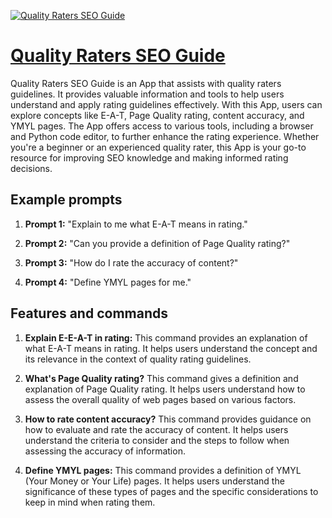 [![Quality Raters SEO Guide](https://files.oaiusercontent.com/file-aVFAZasEr90Kb4RkLbBZ6zyO?se=2123-10-16T18%3A31%3A06Z&sp=r&sv=2021-08-06&sr=b&rscc=max-age%3D31536000%2C%20immutable&rscd=attachment%3B%20filename%3Dcda34fff-7e00-41d2-b01c-0fccce4d41bb.png&sig=mEeTCkMJSCVfo9MuKMxGEKiz%2Bi8IAsAOwHB5v/T390Q%3D)](https://chat.openai.com/g/g-w2yOasK1r-quality-raters-seo-guide)

# [Quality Raters SEO Guide](https://chat.openai.com/g/g-w2yOasK1r-quality-raters-seo-guide)

Quality Raters SEO Guide is an App that assists with quality raters guidelines. It provides valuable information and tools to help users understand and apply rating guidelines effectively. With this App, users can explore concepts like E-A-T, Page Quality rating, content accuracy, and YMYL pages. The App offers access to various tools, including a browser and Python code editor, to further enhance the rating experience. Whether you're a beginner or an experienced quality rater, this App is your go-to resource for improving SEO knowledge and making informed rating decisions.

## Example prompts

1. **Prompt 1:** "Explain to me what E-A-T means in rating."

2. **Prompt 2:** "Can you provide a definition of Page Quality rating?"

3. **Prompt 3:** "How do I rate the accuracy of content?"

4. **Prompt 4:** "Define YMYL pages for me."

## Features and commands

1. **Explain E-E-A-T in rating:** This command provides an explanation of what E-A-T means in rating. It helps users understand the concept and its relevance in the context of quality rating guidelines.

2. **What's Page Quality rating?** This command gives a definition and explanation of Page Quality rating. It helps users understand how to assess the overall quality of web pages based on various factors.

3. **How to rate content accuracy?** This command provides guidance on how to evaluate and rate the accuracy of content. It helps users understand the criteria to consider and the steps to follow when assessing the accuracy of information.

4. **Define YMYL pages:** This command provides a definition of YMYL (Your Money or Your Life) pages. It helps users understand the significance of these types of pages and the specific considerations to keep in mind when rating them.